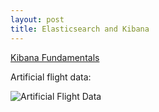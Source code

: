 ```yaml
---
layout: post
title: Elasticsearch and Kibana
---
```


[Kibana Fundamentals](https://learn.elastic.co/)

Artificial flight data:

![Artificial Flight Data](/images/Elastic/SampleFlightData.png)


